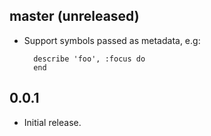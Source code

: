 ## master (unreleased)

* Support symbols passed as metadata, e.g:

        describe 'foo', :focus do
        end

## 0.0.1

* Initial release.
